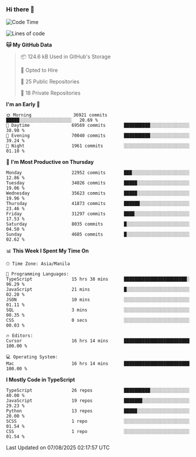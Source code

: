 ### Hi there 👋

<!--START_SECTION:waka-->
![Code Time](http://img.shields.io/badge/Code%20Time-1%2C986%20hrs%2042%20mins-blue)

![Lines of code](https://img.shields.io/badge/From%20Hello%20World%20I%27ve%20Written-68.1%20million%20lines%20of%20code-blue)

**🐱 My GitHub Data** 

> 📦 124.6 kB Used in GitHub's Storage 
 > 
> 💼 Opted to Hire
 > 
> 📜 25 Public Repositories 
 > 
> 🔑 18 Private Repositories 
 > 
**I'm an Early 🐤** 

```text
🌞 Morning                36921 commits       █████░░░░░░░░░░░░░░░░░░░░   20.69 % 
🌆 Daytime                69569 commits       ██████████░░░░░░░░░░░░░░░   38.98 % 
🌃 Evening                70040 commits       ██████████░░░░░░░░░░░░░░░   39.24 % 
🌙 Night                  1961 commits        ░░░░░░░░░░░░░░░░░░░░░░░░░   01.10 % 
```
📅 **I'm Most Productive on Thursday** 

```text
Monday                   22952 commits       ███░░░░░░░░░░░░░░░░░░░░░░   12.86 % 
Tuesday                  34026 commits       █████░░░░░░░░░░░░░░░░░░░░   19.06 % 
Wednesday                35623 commits       █████░░░░░░░░░░░░░░░░░░░░   19.96 % 
Thursday                 41873 commits       ██████░░░░░░░░░░░░░░░░░░░   23.46 % 
Friday                   31297 commits       ████░░░░░░░░░░░░░░░░░░░░░   17.53 % 
Saturday                 8035 commits        █░░░░░░░░░░░░░░░░░░░░░░░░   04.50 % 
Sunday                   4685 commits        █░░░░░░░░░░░░░░░░░░░░░░░░   02.62 % 
```


📊 **This Week I Spent My Time On** 

```text
🕑︎ Time Zone: Asia/Manila

💬 Programming Languages: 
TypeScript               15 hrs 38 mins      ████████████████████████░   96.29 % 
JavaScript               21 mins             █░░░░░░░░░░░░░░░░░░░░░░░░   02.20 % 
JSON                     10 mins             ░░░░░░░░░░░░░░░░░░░░░░░░░   01.11 % 
SQL                      3 mins              ░░░░░░░░░░░░░░░░░░░░░░░░░   00.35 % 
CSS                      0 secs              ░░░░░░░░░░░░░░░░░░░░░░░░░   00.03 % 

🔥 Editors: 
Cursor                   16 hrs 14 mins      █████████████████████████   100.00 % 

💻 Operating System: 
Mac                      16 hrs 14 mins      █████████████████████████   100.00 % 
```

**I Mostly Code in TypeScript** 

```text
TypeScript               26 repos            ██████████░░░░░░░░░░░░░░░   40.00 % 
JavaScript               19 repos            ███████░░░░░░░░░░░░░░░░░░   29.23 % 
Python                   13 repos            █████░░░░░░░░░░░░░░░░░░░░   20.00 % 
SCSS                     1 repo              ░░░░░░░░░░░░░░░░░░░░░░░░░   01.54 % 
CSS                      1 repo              ░░░░░░░░░░░░░░░░░░░░░░░░░   01.54 % 
```




 Last Updated on 07/08/2025 02:17:57 UTC
<!--END_SECTION:waka-->
